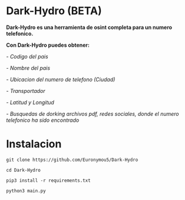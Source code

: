 # Dark-Hydro (BETA)
**Dark-Hydro es una herramienta de osint completa para un numero telefonico.**

**Con Dark-Hydro puedes obtener:**

  *- Codigo del pais*

  *- Nombre del pais*

  *- Ubicacion del numero de telefono (Ciudad)*

  *- Transportador*

  *- Latitud y Longitud*

  *- Busquedas de dorking archivos pdf, redes sociales, donde el numero telefonico ha sido encontrado*


# Instalacion

```
git clone https://github.com/Euronymou5/Dark-Hydro
```
```
cd Dark-Hydro
```
```
pip3 install -r requirements.txt
```
```
python3 main.py
```
